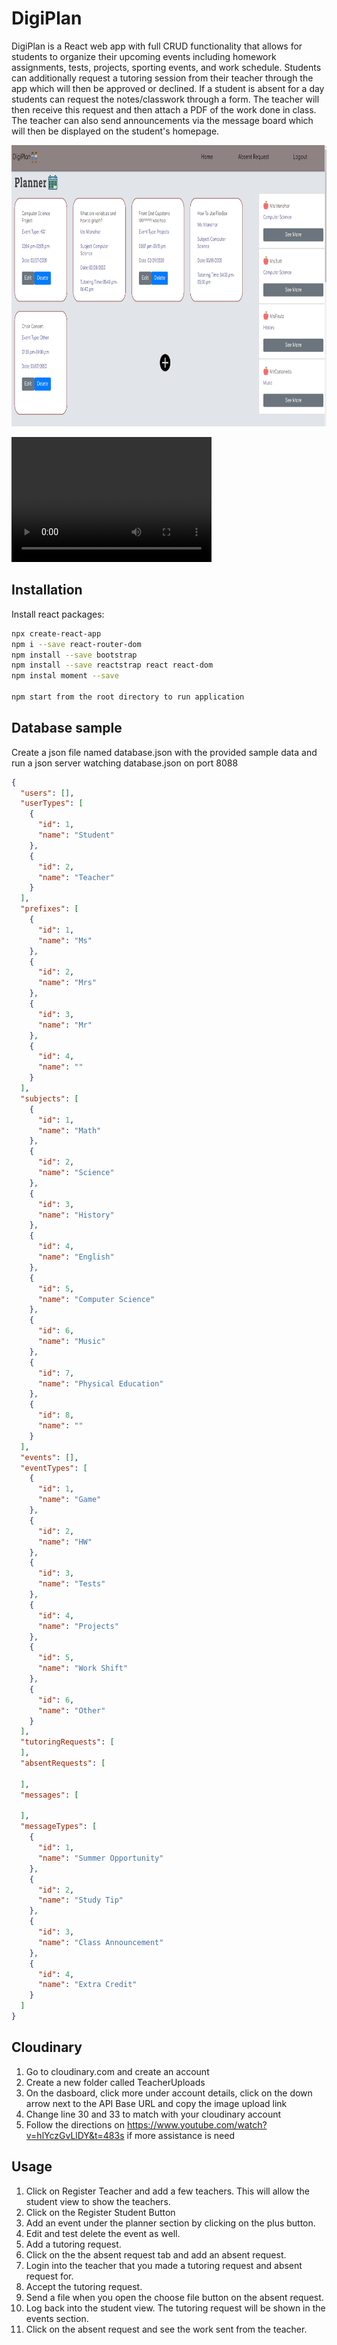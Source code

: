 # DigiPlan

DigiPlan is a React web app with full CRUD functionality that allows for students to organize their upcoming events including homework assignments, tests, projects, sporting events, and work schedule. Students can additionally request a tutoring session from their teacher through the app which will then be approved or declined. If a student is absent for a day students can request the notes/classwork through a form. The teacher will then receive this request and then attach a PDF of the work done in class. The teacher can also send announcements via the message board which will then be displayed on the student's homepage.

 <img src="./frontEndImage.PNG" height="450px" width="700px">
 
 <video src="FrontEndCapstoneVideo.mp4" alt="video here" width="320" height="200" controls preload></video>


## Installation

Install react packages:

```bash
npx create-react-app
npm i --save react-router-dom
npm install --save bootstrap
npm install --save reactstrap react react-dom
npm instal moment --save

npm start from the root directory to run application
```

## Database sample

Create a json file named database.json with the provided sample data and run a json server watching database.json on port 8088

```JSON
{
  "users": [],
  "userTypes": [
    {
      "id": 1,
      "name": "Student"
    },
    {
      "id": 2,
      "name": "Teacher"
    }
  ],
  "prefixes": [
    {
      "id": 1,
      "name": "Ms"
    },
    {
      "id": 2,
      "name": "Mrs"
    },
    {
      "id": 3,
      "name": "Mr"
    },
    {
      "id": 4,
      "name": ""
    }
  ],
  "subjects": [
    {
      "id": 1,
      "name": "Math"
    },
    {
      "id": 2,
      "name": "Science"
    },
    {
      "id": 3,
      "name": "History"
    },
    {
      "id": 4,
      "name": "English"
    },
    {
      "id": 5,
      "name": "Computer Science"
    },
    {
      "id": 6,
      "name": "Music"
    },
    {
      "id": 7,
      "name": "Physical Education"
    },
    {
      "id": 8,
      "name": ""
    }
  ],
  "events": [],
  "eventTypes": [
    {
      "id": 1,
      "name": "Game"
    },
    {
      "id": 2,
      "name": "HW"
    },
    {
      "id": 3,
      "name": "Tests"
    },
    {
      "id": 4,
      "name": "Projects"
    },
    {
      "id": 5,
      "name": "Work Shift"
    },
    {
      "id": 6,
      "name": "Other"
    }
  ],
  "tutoringRequests": [
  ],
  "absentRequests": [

  ],
  "messages": [

  ],
  "messageTypes": [
    {
      "id": 1,
      "name": "Summer Opportunity"
    },
    {
      "id": 2,
      "name": "Study Tip"
    },
    {
      "id": 3,
      "name": "Class Announcement"
    },
    {
      "id": 4,
      "name": "Extra Credit"
    }
  ]
}

```

## Cloudinary

1. Go to cloudinary.com and create an account
2. Create a new folder called TeacherUploads
3. On the dasboard, click more under account details, click on the down arrow next to the API Base URL and copy the image upload link
4. Change line 30 and 33 to match with your cloudinary account
5. Follow the directions on https://www.youtube.com/watch?v=hlYczGvLlDY&t=483s if more assistance is need

## Usage

1. Click on Register Teacher and add a few teachers. This will allow the student view to show the teachers. 
2. Click on the Register Student Button
3. Add an event under the planner section by clicking on the plus button. 
4. Edit and test delete the event as well. 
5. Add a tutoring request. 
6. Click on the the absent request tab and add an absent request. 
7. Login into the teacher that you made a tutoring request and absent request for. 
8. Accept the tutoring request. 
9. Send a file when you open the choose file button on the absent request. 
10. Log back into the student view. The tutoring request will be shown in the events section. 
11. Click on the absent request and see the work sent from the teacher. 
